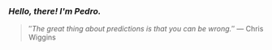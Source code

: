 ### *Hello, there! I'm Pedro.*
> ″*The great thing about predictions is that you can be wrong.*″
 — Chris Wiggins
